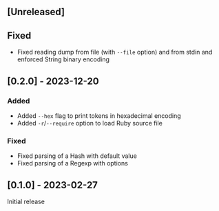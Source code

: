 ## [Unreleased]

## Fixed

- Fixed reading dump from file (with `--file` option) and from stdin and
  enforced String binary encoding

## [0.2.0] - 2023-12-20

### Added

- Added `--hex` flag to print tokens in hexadecimal encoding
- Added `-r`/`--require` option to load Ruby source file

### Fixed

- Fixed parsing of a Hash with default value
- Fixed parsing of a Regexp with options

## [0.1.0] - 2023-02-27

Initial release
